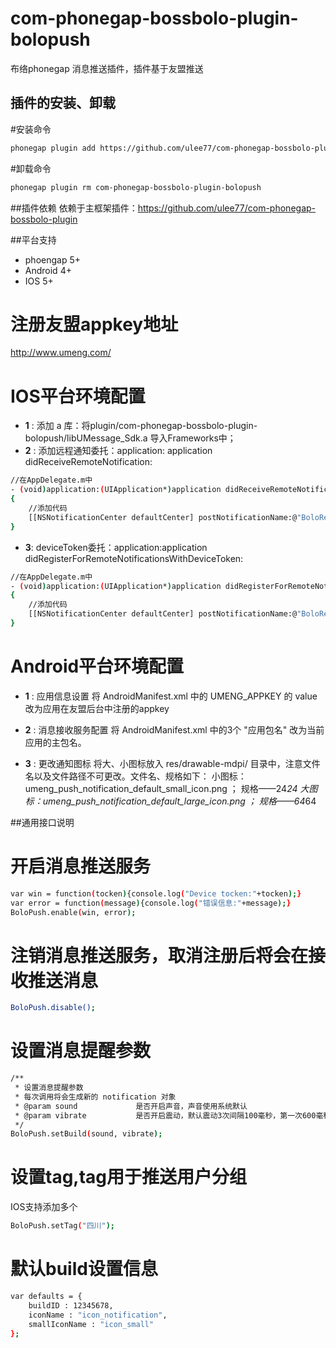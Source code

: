 # com-phonegap-bossbolo-plugin-bolopush
布络phonegap 消息推送插件，插件基于友盟推送

## 插件的安装、卸载
#安装命令

```sh
phonegap plugin add https://github.com/ulee77/com-phonegap-bossbolo-plugin-bolopush.git
```
#卸载命令
```sh
phonegap plugin rm com-phonegap-bossbolo-plugin-bolopush
```

##插件依赖
依赖于主框架插件：https://github.com/ulee77/com-phonegap-bossbolo-plugin

##平台支持
- phoengap 5+
- Android 4+
- IOS 5+

# 注册友盟appkey地址
http://www.umeng.com/

# IOS平台环境配置
- __1__ : 添加 a 库：将plugin/com-phonegap-bossbolo-plugin-bolopush/libUMessage_Sdk.a 导入Frameworks中；
- __2__ : 添加远程通知委托：application: application didReceiveRemoteNotification:
```sh
//在AppDelegate.m中
- (void)application:(UIApplication*)application didReceiveRemoteNotification:(NSDictionary*)userInfo
{
    //添加代码
    [[NSNotificationCenter defaultCenter] postNotificationName:@"BoloReceiveRemoteNotification" object:userInfo];
}
```
- __3__: deviceToken委托：application:application didRegisterForRemoteNotificationsWithDeviceToken:
```sh
//在AppDelegate.m中
- (void)application:(UIApplication*)application didRegisterForRemoteNotificationsWithDeviceToken:(NSData*)deviceToken
{
    //添加代码
    [[NSNotificationCenter defaultCenter] postNotificationName:@"BoloRemoteNotificationsWithDeviceToken" object:deviceToken];
}
```

# Android平台环境配置
- __1__ : 应用信息设置
    将 AndroidManifest.xml 中的 UMENG_APPKEY 的 value 改为应用在友盟后台中注册的appkey

- __2__ : 消息接收服务配置
    将 AndroidManifest.xml 中的3个 "应用包名" 改为当前应用的主包名。

- __3__ : 更改通知图标
    将大、小图标放入 res/drawable-mdpi/ 目录中，注意文件名以及文件路径不可更改。文件名、规格如下：
    小图标：umeng_push_notification_default_small_icon.png ； 规格——24*24
    大图标：umeng_push_notification_default_large_icon.png ； 规格——64*64

##通用接口说明

# 开启消息推送服务
```sh
var win = function(tocken){console.log("Device tocken:"+tocken);}
var error = function(message){console.log("错误信息:"+message);}
BoloPush.enable(win, error);
```

# 注销消息推送服务，取消注册后将会在接收推送消息
```sh
BoloPush.disable();
```

# 设置消息提醒参数
```sh
/**
 * 设置消息提醒参数
 * 每次调用将会生成新的 notification 对象
 * @param sound             是否开启声音，声音使用系统默认
 * @param vibrate           是否开启震动，默认震动3次间隔100毫秒，第一次600毫秒，第二次500毫秒，第三次100毫秒
 */
BoloPush.setBuild(sound, vibrate);
```

# 设置tag,tag用于推送用户分组
IOS支持添加多个
```sh
BoloPush.setTag("四川");
```

# 默认build设置信息
```sh
var defaults = {
    buildID : 12345678,
    iconName : "icon_notification",
    smallIconName : "icon_small"
};
```
